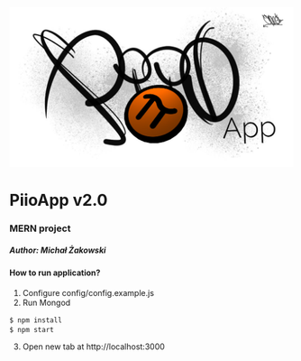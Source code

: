 ![Piio](./client/app/img/ico.jpg)
# PiioApp v2.0
### MERN project
##### Author: Michał Żakowski

#### How to run application?

1. Configure config/config.example.js
2. Run Mongod
```sh
$ npm install
$ npm start
```
3. Open new tab at http://localhost:3000
